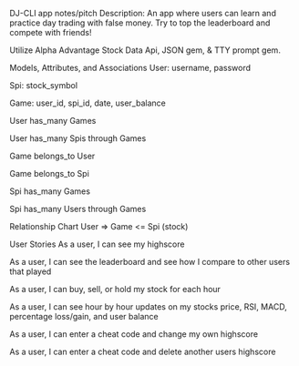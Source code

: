 DJ-CLI app notes/pitch
Description: An app where users can learn and practice day trading with false money. Try to top the leaderboard and compete with friends!

Utilize Alpha Advantage Stock Data Api, JSON gem, & TTY prompt gem.

Models, Attributes, and Associations
User: username, password

Spi: stock_symbol

Game: user_id, spi_id, date, user_balance

User has_many Games

User has_many Spis through Games

Game belongs_to User

Game belongs_to Spi

Spi has_many Games

Spi has_many Users through Games

Relationship Chart
User => Game <= Spi (stock)

User Stories
As a user, I can see my highscore

As a user, I can see the leaderboard and see how I compare to other users that played

As a user, I can buy, sell, or hold my stock for each hour

As a user, I can see hour by hour updates on my stocks price, RSI, MACD, percentage loss/gain, and user balance

As a user, I can enter a cheat code and change my own highscore

As a user, I can enter a cheat code and delete another users highscore
